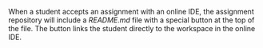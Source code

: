When a student accepts an assignment with an online IDE, the assignment repository will include a _README.md_ file with a special button at the top of the file. The button links the student directly to the workspace in the online IDE.
